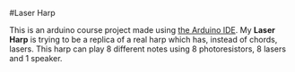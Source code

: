 #Laser Harp

This is an arduino course project made using [the Arduino IDE][Arduino Software]. My **Laser Harp** is trying to be a replica of a real harp which has, instead of chords, lasers. This harp can play 8 different notes using 8 photoresistors, 8 lasers and 1 speaker.

[Arduino Software]: https://www.arduino.cc/en/main/software